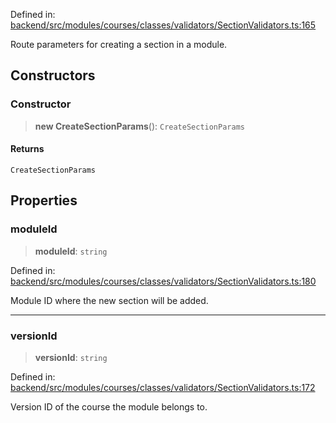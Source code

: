 Defined in: [backend/src/modules/courses/classes/validators/SectionValidators.ts:165](https://github.com/continuousactivelearning/vibe/blob/4a4fd41682dd9274e95c74d5ff310441c462b96e/backend/src/modules/courses/classes/validators/SectionValidators.ts#L165)

Route parameters for creating a section in a module.

## Constructors

### Constructor

> **new CreateSectionParams**(): `CreateSectionParams`

#### Returns

`CreateSectionParams`

## Properties

### moduleId

> **moduleId**: `string`

Defined in: [backend/src/modules/courses/classes/validators/SectionValidators.ts:180](https://github.com/continuousactivelearning/vibe/blob/4a4fd41682dd9274e95c74d5ff310441c462b96e/backend/src/modules/courses/classes/validators/SectionValidators.ts#L180)

Module ID where the new section will be added.

***

### versionId

> **versionId**: `string`

Defined in: [backend/src/modules/courses/classes/validators/SectionValidators.ts:172](https://github.com/continuousactivelearning/vibe/blob/4a4fd41682dd9274e95c74d5ff310441c462b96e/backend/src/modules/courses/classes/validators/SectionValidators.ts#L172)

Version ID of the course the module belongs to.
